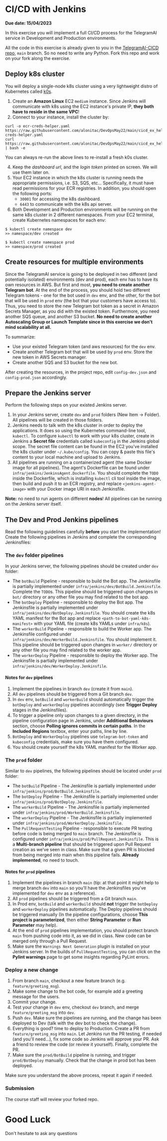 # CI/CD with Jenkins

**Due date: 15/04/2023**

In this exercise you will implement a full CI/CD process for the TelegramAI service in Development and Production environments. 

All the code in this exercise is already given to you in the [TelegramAI-CICD repo](https://github.com/alonitac/TelegramAI-CICD.git), `main` branch. So no need to write any Python. Fork this repo and work on your fork along the exercise.


## Deploy k8s cluster

You will deploy a single-node k8s cluster using a very lightweight distro of Kubernetes called [k0s](https://k0sproject.io/).

1. Create an **Amazon Linux** EC2 `medium` instance. Since Jenkins will communicate with k8s using the EC2 instance's private IP, **they both have to reside in the same VPC**!
2. Connect to your instance, install the cluster by:

```shell
curl -o ecr-creds-helper.yaml https://raw.githubusercontent.com/alonitac/DevOpsMay22/main/cicd_ex_helpers/ecr-creds-helper.yaml
curl https://raw.githubusercontent.com/alonitac/DevOpsMay22/main/cicd_ex_helpers/init.sh | bash -e
```

You can always re-run the above lines to re-install a fresh k0s cluster.

4. Keep the _dashboard url_, and the _login token_ printed on screen. We will use them later on.
5. Your EC2 instance in which the k8s cluster is running needs the appropriate permissions, i.e. S3, SQS, etc... Specifically, it must have read permissions for your ECR registries. In addition, you should open the following ports:
   - `30001` for accessing the k8s dashboard.
   - `6443` to communicate with the k8s api server.
6. Both Development and Production environments will be running on the same k8s cluster in 2 different namespaces. From your EC2 terminal, create Kubernetes namespaces for each env:
```shell
$ kubectl create namespace dev
>> namespace/dev created

$ kubectl create namespace prod
>> namespace/prod created
```

## Create resources for multiple environments

Since the TelegramAI service is going to be deployed in two different (and potentially isolated) environments (dev and prod), 
each env has to have its own resources in AWS. 
But first and most, **you need to create another Telegram bot**.
At the end of the process, you should hold two different Telegram tokens - one for the bot used in `dev` env, and the other, for the bot that will be used in `prod` env (the bot that your customers have access to).
Thus, you need to store the new Telegram bot token as a secret in Amazon Secrets Manager, as you did with the existed token. 
Furthermore, you need another SQS queue, and another S3 bucket. 
**No need to create another Autoscaling Group or Launch Template since in this exercise we don't mind scalability at all.** 

To summarize:

- Use your existed Telegram token (and aws resources) for the `dev` env.
- Create another Telegram bot that will be used by `prod` env. Store the new token in AWS Secrets manager.
- Create another SQS and S3 bucket for the new bot. 

After creating the resources, in the project repo, edit `config-dev.json` and `config-prod.json` accordingly. 

## Prepare the Jenkins server

Perform the following steps on your existed Jenkins server. 

1. In your Jenkins server, create `dev` and `prod` folders (New Item -> Folder). All pipelines will be created in those folders.  
2. Jenkins needs to talk with the k8s cluster in order to deploy the applications. It does so using the Kubernetes command-line tool, `kubectl`. To configure `kubectl` to work with your k8s cluster, create in Jenkins a **Secret file** credentials called `kubeconfig` in the Jenkins global scope. The secret file content can be found in the EC2 you've installed the k8s cluster under `~/.kube/config`. You can copy & paste this file's content to your local machine and upload to Jenkins.
3. All pipelines are running on a containerized agent (the same Docker image for all pipelines). The agent's Dockerfile can be found under `infra/jenkins/JenkinsAgent.Dockerfile`. You should complete the `TODO` inside the Dockerfile, which is installing `kubectl` cli tool inside the image, then build and push it to an ECR registry, and replace `<jenkins-agent-image>` with your Docker image URI in each Jenkinsfile.

**Note:** no need to run agents on different **nodes**! All pipelines can be running on the Jenkins server itself.


## The Dev and Prod Jenkins pipelines 

Read the following guidelines carefully **before** you start the implementation! 
Create the following pipelines in Jenkins and complete the corresponding Jenkinsfiles:


### The `dev` folder pipelines

In your Jenkins server, the following pipelines should be created under `dev` folder:

- The `botBuild` Pipeline - responsible to build the Bot app. The Jenkinsfile is partially implemented under `infra/jenkins/dev/BotBuild.Jenkinsfile`. Complete the `TODO`s. This pipeline should be triggered upon changes in `bot/` directory or any other file you may find related to the bot app.
- The `botDeploy` Pipeline - responsible to deploy the Bot app. The Jenkinsfile is partially implemented under `infra/jenkins/dev/BotDeploy.Jenkinsfile`. You should create the k8s YAML manifest for the Bot app and replace `<path-to-bot-yaml-k8s-manifest>` with your YAML file (create k8s YAMLs under `infra/k8s`).
- The `workerBuild` Pipeline - responsible to build the Worker app. The Jenkinsfile configured under `infra/jenkins/dev/WorkerBuild.Jenkinsfile`. You should implement it. This pipeline should be triggered upon changes in `worker/` directory or any other file you may find related to the worker app.
- The `workerDeploy` Pipeline - responsible to deploy the Worker app. The Jenkinsfile is partially implemented under `infra/jenkins/dev/WorkerDeploy.Jenkinsfile`.

#### Notes for `dev` pipelines

1. Implement the pipelines in branch `dev` (create it from `main`).
2. All `dev` pipelines should be triggered from a Git branch `dev`.
3. In `dev` env, `botBuild` and `workerBuild` should automatically trigger the `botDeploy` and `workerDeploy` pipelines accordingly (see **Trigger Deploy** stages in the Jenkinsfiles).
4. To trigger a pipeline only upon changes to a given directory, in the pipeline configuration page in Jenkins, under **Additional Behaviours** section, choose **Polling ignores commits in certain paths**. In the **Included Regions** textbox, enter your paths, line by line.
5. `BotDeploy` and `WorkerDeploy` pipelines use `telegram-bot-token` and `kubeconfig` credentials, make sure you have them configured.
6. You should create yourself the k8s YAML manifest for the Worker app. 

### The `prod` folder

Similar to `dev` pipelines, the following pipelines should be located under `prod` folder:

- The `botBuild` Pipeline - The Jenkinsfile is partially implemented under `infra/jenkins/prod/BotBuild.Jenkinsfile`. 
- The `botDeploy` Pipeline - The Jenkinsfile is partially implemented under `infra/jenkins/prod/BotDeploy.Jenkinsfile`. 
- The `workerBuild` Pipeline - The Jenkinsfile is partially implemented under `infra/jenkins/prod/WorkerBuild.Jenkinsfile`. 
- The `workerDeploy` Pipeline - The Jenkinsfile is partially implemented under `infra/jenkins/prod/WorkerDeploy.Jenkinsfile`.
- The `PullRequestTesting` Pipeline -  responsible to execute PR testing before code is being merged to `main` branch. The Jenkinsfile is configured under `infra/jenkins/prod/PullRequest.Jenkinsfile`. This is a **Multi-branch pipeline** that should be triggered upon Pull Request creation as we've seen in class. Make sure that a given PR is blocked from being merged into main when this pipeline fails. **Already implemented**, no need to touch.


#### Notes for `prod` pipelines

1. Implement the pipelines in branch `main` (tip: at that point it might help to merge branch `dev` into `main` so you'll have the Jenkinsfiles you've implemented for `dev` env as a reference).
2. All `prod` pipelines should be triggered from a Git branch `main`.
3. In Prod env, `botBuild` and `workerBuild` should **not** trigger the `botDeploy` and `workerDeploy` pipelines automatically. The Deploy pipelines should be triggered manually (In the pipeline configurations, choose **This project is parameterized**, then either **String Parameter** or **Run Parameter** may help).
4. At the end of `prod` pipelines implementation, you should protect branch `main` from pushing code into it, as we did in class. New code can be merged only through a Pull Request.
5. Make sure the `Warnings Next Generation` plugin is installed on your Jenkins server. In the builds of `PullRequestTesting`, you can click on the **Pylint warnings** page to get some insights regarding PyLint errors.


### Deploy a new change

1. From branch `main`, checkout a new feature branch (e.g. `feature/greeting_msg`).
2. Make some change to the bot code, for example add a greeting message for the users.
3. Commit your change.
4. Test your change in `dev` env, checkout `dev` branch, and merge `feature/greeting_msg` into `dev`.
5. Push `dev`. Make sure the pipelines are running, and the change has been deployed to Dev (talk with the dev bot to check the change). 
6. Everything is good? time to deploy to Production. Create a PR from `feature/greeting_msg` into `main`. Let Jenkins run the PR testing, if needed (and you'll need...), fix some code so Jenkins will approve your PR. Ask a friend to review the code (or review it yourself). Finally, complete the PR. 
7. Make sure the `prod/BotBuild` pipeline is running, and trigger `prod/BotDeploy` manually. Check that the change in prod bot has been deployed. 

Make sure you understand the above process, repeat it again if needed.  

### Submission 

The course staff will review your forked repo.

# Good Luck

Don't hesitate to ask any questions

